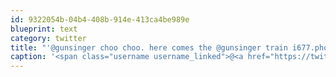```yaml
---
id: 9322054b-04b4-408b-914e-413ca4be989e
blueprint: text
category: twitter
title: "'@gunsinger choo choo. here comes the @gunsinger train i677.photobucket.com/albums/vv135/s…"
caption: '<span class="username username_linked">@<a href="https://twitter.com/gunsinger" title="Cynthia Gunsinger">gunsinger</a></span> choo choo. here comes the <span class="username username_linked">@<a href="https://twitter.com/gunsinger" title="Cynthia Gunsinger">gunsinger</a></span> train <a href="http://i677.photobucket.com/albums/vv135/seriouslydave/train_wreck.jpg" title="http://i677.photobucket.com/albums/vv135/seriouslydave/train_wreck.jpg" class="link link_untco">i677.photobucket.com/albums/vv135/s…</a>'
---
```

